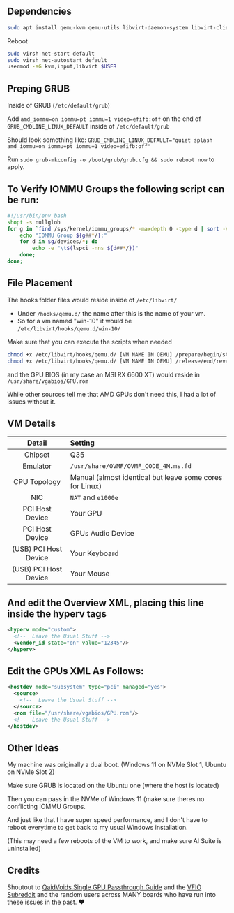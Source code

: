 ## Dependencies


```sh
sudo apt install qemu-kvm qemu-utils libvirt-daemon-system libvirt-clients bridge-utils virt-manager ovmf
```

Reboot

```sh
sudo virsh net-start default
sudo virsh net-autostart default
usermod -aG kvm,input,libvirt $USER
```

## Preping GRUB

Inside of GRUB (`/etc/default/grub`)

Add `amd_iommu=on iommu=pt iommu=1 video=efifb:off` on the end of `GRUB_CMDLINE_LINUX_DEFAULT` inside of `/etc/default/grub`

Should look something like: `GRUB_CMDLINE_LINUX_DEFAULT="quiet splash amd_iommu=on iommu=pt iommu=1 video=efifb:off"`

Run `sudo grub-mkconfig -o /boot/grub/grub.cfg && sudo reboot now` to apply.

## To Verify IOMMU Groups the following script can be run:

```sh
#!/usr/bin/env bash
shopt -s nullglob
for g in `find /sys/kernel/iommu_groups/* -maxdepth 0 -type d | sort -V`; do
    echo "IOMMU Group ${g##*/}:"
    for d in $g/devices/*; do
        echo -e "\t$(lspci -nns ${d##*/})"
    done;
done;
```

## File Placement
The hooks folder files would reside inside of `/etc/libvirt/`

- Under `/hooks/qemu.d/` the name after this is the name of your vm. 
- So for a vm named "win-10" it would be `/etc/libvirt/hooks/qemu.d/win-10/`

Make sure that you can execute the scripts when needed

```sh
chmod +x /etc/libvirt/hooks/qemu.d/ [VM NAME IN QEMU] /prepare/begin/start.sh 
chmod +x /etc/libvirt/hooks/qemu.d/ [VM NAME IN QEMU] /release/end/revert.sh
```

and the GPU BIOS (in my case an MSI RX 6600 XT) would reside in `/usr/share/vgabios/GPU.rom`

While other sources tell me that AMD GPUs don't need this, I had a lot of issues without it.

## VM Details

| Detail                | Setting |
|:---------------------:|:----|
| Chipset               | Q35 
| Emulator              | `/usr/share/OVMF/OVMF_CODE_4M.ms.fd` 
| CPU Topology          | Manual (almost identical but leave some cores for Linux) 
| NIC                   | `NAT` and `e1000e` 
| PCI Host Device       | Your GPU 
| PCI Host Device       | GPUs Audio Device 
| (USB) PCI Host Device | Your Keyboard 
| (USB) PCI Host Device | Your Mouse 

## And edit the Overview XML, placing this line inside the hyperv tags
```xml
<hyperv mode="custom">
  <!--  Leave the Usual Stuff -->
  <vendor_id state="on" value="12345"/>
</hyperv>
```

## Edit the GPUs XML As Follows:

```xml
<hostdev mode="subsystem" type="pci" managed="yes">
  <source>
    <!--  Leave the Usual Stuff -->
  </source>
  <rom file="/usr/share/vgabios/GPU.rom"/>
  <!--  Leave the Usual Stuff -->
</hostdev>
```

## Other Ideas

My machine was originally a dual boot. (Windows 11 on NVMe Slot 1, Ubuntu on NVMe Slot 2)

Make sure GRUB is located on the Ubuntu one (where the host is located)

Then you can pass in the NVMe of Windows 11 (make sure theres no conflicting IOMMU Groups.

And just like that I have super speed performance, and I don't have to reboot everytime to get back to my usual Windows installation.

(This may need a few reboots of the VM to work, and make sure AI Suite is uninstalled)

## Credits

Shoutout to [QaidVoids Single GPU Passthrough Guide](https://github.com/QaidVoid/Complete-Single-GPU-Passthrough) and the [VFIO Subreddit](https://reddit.com/r/VFIO) and the random users across MANY boards who have run into these issues in the past. ❤️
